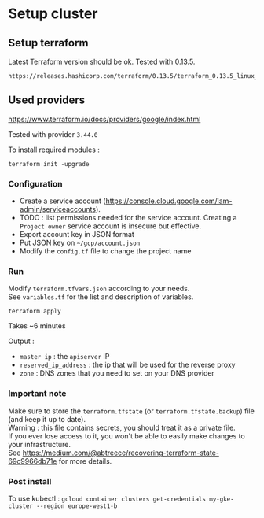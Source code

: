 # Setup cluster

## Setup terraform

Latest Terraform version should be ok. Tested with 0.13.5.  
```
https://releases.hashicorp.com/terraform/0.13.5/terraform_0.13.5_linux_amd64.zip
```

## Used providers

https://www.terraform.io/docs/providers/google/index.html

Tested with provider `3.44.0`

To install required modules :  
```
terraform init -upgrade
```


### Configuration  

* Create a service account (https://console.cloud.google.com/iam-admin/serviceaccounts).  
* TODO : list permissions needed for the service account. Creating a `Project owner` service account is insecure but effective.
* Export account key in JSON format  
* Put JSON key on `~/gcp/account.json`
* Modify the `config.tf` file to change the project name

### Run  

Modify `terraform.tfvars.json` according to your needs.  
See `variables.tf` for the list and description of variables.  

```
terraform apply
```  

Takes ~6 minutes  

Output : 
* `master ip` : the `apiserver` IP 
* `reserved_ip_address` : the ip that will be used for the reverse proxy
* `zone` : DNS zones that you need to set on your DNS provider

### Important note  

Make sure to store the `terraform.tfstate` (or `terraform.tfstate.backup`) file (and keep it up to date).  
Warning : this file contains secrets, you should treat it as a private file.  
If you ever lose access to it, you won't be able to easily make changes to your infrastructure.  
See https://medium.com/@abtreece/recovering-terraform-state-69c9966db71e for more details.

### Post install

To use kubectl : `gcloud container clusters get-credentials my-gke-cluster --region europe-west1-b`
